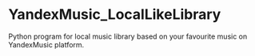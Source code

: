 # YandexMusic_LocalLikeLibrary
Python program for local music library based on your favourite music on YandexMusic platform. 
